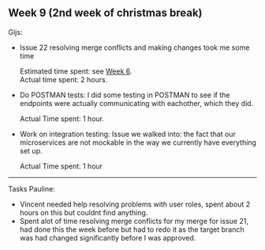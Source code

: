 ## Week 9 (2nd week of christmas break)
Gijs:
- Issue 22 resolving merge conflicts and making changes took me some time

	Estimated time spent: see [Week 6](./SprintRetrospective6.md).\
	Actual time spent: 2 hours.	

- Do POSTMAN tests: I did some testing in POSTMAN to see if the endpoints were actually communicating with eachother, which they did.

	Actual Time spent: 1 hour.
	
- Work on integration testing: Issue we walked into: the fact that our microservices are not mockable in the way we currently have everything set up.

    Actual Time spent: 1 hour

---

Tasks Pauline:<br />
- Vincent needed help resolving problems with user roles, spent about 2 hours on this but couldnt find anything. 
- Spent alot of time resolving merge conflicts for my merge for issue 21, had done this the week before but had to redo it as the target branch was had changed significantly before I was approved.


